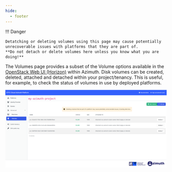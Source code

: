 ```yaml
---
hide:
  - footer
---
```


!!! Danger
    
    Detatching or deleting volumes using this page may cause potentially unrecoverable issues with platforms that they are part of.
    **Do not detach or delete volumes here unless you know what you are doing!**

The Volumes page provides a subset of the Volume options available in the [OpenStack Web UI (Horizon)](https://openstack.stfc.ac.uk/) within Azimuth. Disk volumes can be created, deleted, attached and detached within your project/tenancy. This is useful, for example, to check the status of volumes in use by deployed platforms. 

![Volumes Page](../assets/images/volumes.png)